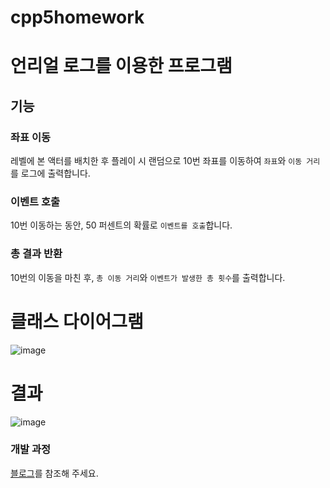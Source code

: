 # cpp5homework
# 언리얼 로그를 이용한 프로그램

## 기능

### 좌표 이동

레벨에 본 액터를 배치한 후 플레이 시 랜덤으로 10번 좌표를 이동하여 `좌표`와 `이동 거리`를 로그에 출력합니다.

### 이벤트 호출

10번 이동하는 동안, 50 퍼센트의 확률로 `이벤트를 호출`합니다.

### 총 결과 반환

10번의 이동을 마친 후, `총 이동 거리`와 `이벤트가 발생한 총 횟수`를 출력합니다.

# 클래스 다이어그램
![image](https://github.com/user-attachments/assets/322964ab-eda9-40fc-a788-9311f5d470be)


# 결과
![image](https://github.com/user-attachments/assets/c74a8c8e-8fe7-461d-a640-febd99988da4)

### 개발 과정
[블로그](https://hmmterestinguri.tistory.com/39)를 참조해 주세요.

